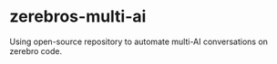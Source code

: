 # zerebros-multi-ai
Using open-source repository to automate multi-AI conversations on zerebro code.

